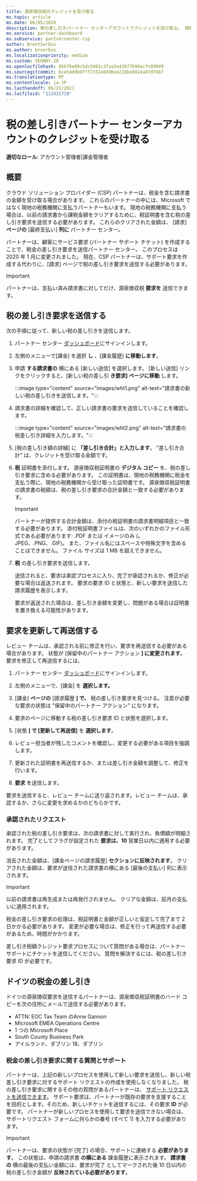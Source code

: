 ```yaml
---
title: 源泉徴収税のクレジットを受け取る
ms.topic: article
ms.date: 06/05/2020
description: 税の差し引きパートナー センターアカウントでクレジットを受け取る。 情報には、税金の差し引き要求を送信する手順が含まれます。
ms.service: partner-dashboard
ms.subservice: partnercenter-csp
author: BrentSerbus
ms.author: brserbus
ms.localizationpriority: medium
ms.custom: SEOMAY.20
ms.openlocfilehash: 05bf6e09c5dc5982c3faa3e426f7b99acfc09949
ms.sourcegitcommit: bce54ddb9fff7332a03d6aa228ba9414a87d76b7
ms.translationtype: MT
ms.contentlocale: ja-JP
ms.lasthandoff: 06/22/2021
ms.locfileid: "112431718"
---
```

# <a name="receive-credit-on-your-partner-center-account-for-tax-withholding"></a>税の差し引きパートナー センターアカウントのクレジットを受け取る

**適切なロール**: アカウント管理者|課金管理者

## <a name="overview"></a>概要

クラウド ソリューション プロバイダー (CSP) パートナーは、税金を含む請求書の金額を受け取る場合があります。 これらのパートナーの中には、Microsoft ではなく現地の税務機関に支払うパートナーもいます。 現地の税務機関に支払う場合は、以前の請求書から課税金額をクリアするために、税証明書を含む税の差し引き要求を送信する必要があります。 これらのクリアされた金額は、 [請求] **ページの** [最終支払い] **列に** パートナー センター。

パートナーは、顧客にサービス要求 (パートナー サポート チケット) を作成することで、税金の差し引き要求を送信パートナー センター。 このプロセスは 2020 年 1 月に変更されました。 現在、CSP パートナーは、サポート要求を作成する代わりに、[請求] ページで税の差し引き要求を送信する必要があります。

> [!IMPORTANT]
> パートナーは、支払い済み請求書に対してだけ、源泉徴収税 **要求を** 送信できます。

## <a name="submit-a-tax-withholding-request"></a>税の差し引き要求を送信する

次の手順に従って、新しい税の差し引きを送信します。

1. パートナー センター [ダッシュボード](https://partner.microsoft.com/dashboard/home)にサインインします。

2. 左側のメニューで[課金] を選択 **し** 、[課金履歴] **に移動します**。

3. 申請 **する請求書の** 横にある [新しい送信] を選択します。 [新しい送信] リンクをクリックすると、[新しい税の差し引 **き要求] ページに移動** します。

   :::image type="content" source="images/wht1.png" alt-text="請求書の新しい税の差し引きを送信します。":::

4. 請求書の詳細を確認して、正しい請求書の要求を送信していることを確認します。

   :::image type="content" source="images/wht2.png" alt-text="請求書の税差し引き詳細を入力します。":::

5. [税の差し引き額の詳細] に **「差し引き合計」と入力します**。 "差し引き合計" は、クレジットを受け取る金額です。

6. **税** 証明書を添付します。 源泉徴収税証明書の **デジタル コピー** を、税の差し引き要求に含める必要があります。 この証明書は、現地の税務機関に税金を支払う際に、現地の税務機関から受け取った証明書です。 源泉徴収税証明書の請求書の税額は、税の差し引き要求の合計金額と一致する必要があります。

   > [!IMPORTANT]
   > パートナーが提供する合計金額は、添付の税証明書の請求書明細項目と一致する必要があります。 添付税証明書ファイルは、次のいずれかのファイル形式である必要があります: .PDF または イメージのみ (。JPEG、.PNG、.GIF)。 また、ファイル名にはスペースや特殊文字を含めることはできません。 ファイル サイズは 1 MB を超えできません。

7. **税** の差し引き要求を送信します。

   送信されると、要求は承認プロセスに入り、完了が承認されるか、修正が必要な場合は返送されます。 要求の要求 ID と状態と、新しい要求を送信した請求履歴を表示します。

   要求が返送された場合は、差し引き金額を変更し、問題がある場合は証明書を置き換える可能性があります。

## <a name="update-request-and-resubmit"></a>要求を更新して再送信する

レビュー チームは、承認される前に修正を行い、要求を再送信する必要がある場合があります。 状態が [保留中のパートナー アクション **] に変更されます**。 要求を修正して再送信するには、

1. パートナー センター [ダッシュボード](https://partner.microsoft.com/dashboard/home)にサインインします。

2. 左側のメニューで、[課金] を **選択します。**

3. [課金] **ページの** [請求履歴 **] で、** 税の差し引き要求を見つける。 注意が必要な要求の状態は "保留中のパートナー アクション" になります。

4. 要求のページに移動する税の差し引き要求 ID と状態を選択します。

5. [状態 **] で [更新して再送信]** を **選択します**。

6. レビュー担当者が残したコメントを確認し、変更する必要がある項目を強調します。

7. 更新された証明書を再送信するか、または差し引き金額を調整して、修正を行います。

8. **要求** を送信します。

要求を送信すると、レビュー チームに送り返されます。レビュー チームは、承認するか、さらに変更を求めるかのどちらかです。

### <a name="approved-requests"></a>承認されたリクエスト

承認された税の差し引き要求は、次の請求書に対して実行され、負債額が明細されます。 完了としてフラグが設定された **要求は、10** 営業日以内に適用する必要があります。 

消去された金額は、[課金ページの請求履歴] **セクションに反映されます**。 クリアされた金額は、要求が送信された請求書の横にある [最後の支払い] 列に表示されます。

   > [!IMPORTANT]
   > 以前の請求書は再生成または再発行されません。 クリアな金額は、前月の支払いに適用されます。

税金の差し引き要求の処理は、税証明書と金額が正しいと仮定して完了まで 2 日かかる必要があります。 変更が必要な場合は、修正を行って再送信する必要があるため、時間がかかります。

差し引き税額クレジット要求プロセスについて質問がある場合は、パートナー サポートにチケットを送信してください。 質問を解決するには、税の差し引き要求 ID が必要です。

## <a name="german-tax-withholding"></a>ドイツの税金の差し引き

ドイツの源泉徴収要求を送信するパートナーは、源泉徴収税証明書のハード コピーを次の住所にメールで送信する必要があります。

- ATTN: EOC Tax Team のAnne Gannon
- Microsoft EMEA Operations Centre
- 1 つの Microsoft Place
- South County Business Park
- アイルランド、ダブリン 18、ダブリン

### <a name="questions-and-assistance-for-tax-withholding-requests"></a>税金の差し引き要求に関する質問とサポート

パートナーは、上記の新しいプロセスを使用して新しい要求を送信し、新しい税差し引き要求に対するサポート リクエストの作成を使用しなくなりました。 税の差し引き要求に関するその他の質問があるパートナーは、 [サポート リクエストを送信できます](https://partner.microsoft.com/dashboard/support/csp/servicerequests/create?stage=2&topicid=9227afa6-babf-3917-acee-67db7860f5ed)。 サポート要求は、パートナーが既存の要求を支援することを目的とします。そのため、新しいチケットを送信するには、その要求 **ID** が必要です。 パートナーが新しいプロセスを使用して要求を送信できない場合は、サポートリクエスト フォームに何らかの番号 (すべて 1) を入力する必要があります。 

   > [!IMPORTANT]
   > パートナーは、要求の状態が [完了] の場合、サポートに連絡する **必要があります**。 この状態は、申請の請求書 **の横にある** 課金履歴に表示されます。 **請求書の** 横の最後の支払い金額には、要求が完了 としてマークされた後 10 日以内の税の差し引き金額が **反映されている必要があります**。
